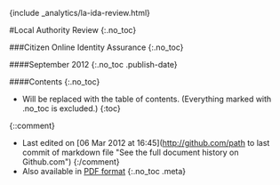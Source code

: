 {include _analytics/la-ida-review.html}
<div class="title">
#Local Authority Review
{:.no_toc}

###Citizen Online Identity Assurance
{:.no_toc}


####September 2012
{:.no_toc .publish-date}

</div>

####Contents
{:.no_toc}

* Will be replaced with the table of contents. (Everything marked with .no_toc is excluded.)
{:toc}

{::comment}
* Last edited on [06 Mar 2012 at 16:45](http://github.com/path to last commit of markdown file "See the full document history on Github.com")
{:/comment}
* Also available in [PDF format](la-ida-review.pdf "Download the PDF version of this document")
{:.no_toc .meta}
